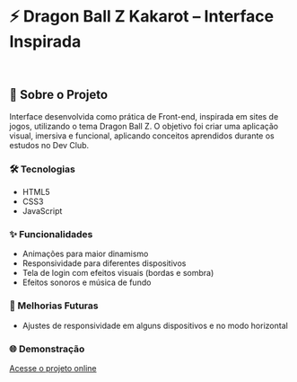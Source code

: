 <h1>⚡ Dragon Ball Z Kakarot – Interface Inspirada</h1>
<br>
<h2>🚀 Sobre o Projeto</h2>
<p>Interface desenvolvida como prática de Front-end, inspirada em sites de jogos, utilizando o tema Dragon Ball Z.
O objetivo foi criar uma aplicação visual, imersiva e funcional, aplicando conceitos aprendidos durante os estudos no Dev Club.</p>

<h3>🛠️ Tecnologias</h3>
<ul>
  <li>HTML5</li>
  <li>CSS3</li>
  <li>JavaScript</li>
</ul>

<h3>✨ Funcionalidades</h3>
<ul>
  <li>Animações para maior dinamismo</li>
  <li>Responsividade para diferentes dispositivos</li>
  <li>Tela de login com efeitos visuais (bordas e sombra)</li>
  <li>Efeitos sonoros e música de fundo</li>
</ul>

<h3>🔧 Melhorias Futuras</h3>
<ul>
  <li>Ajustes de responsividade em alguns dispositivos e no modo horizontal</li>
</ul>

<h3>🌐 Demonstração</h3>
<a href="https://helioborges164.github.io/dragon-ball-z/">Acesse o projeto online</a>
